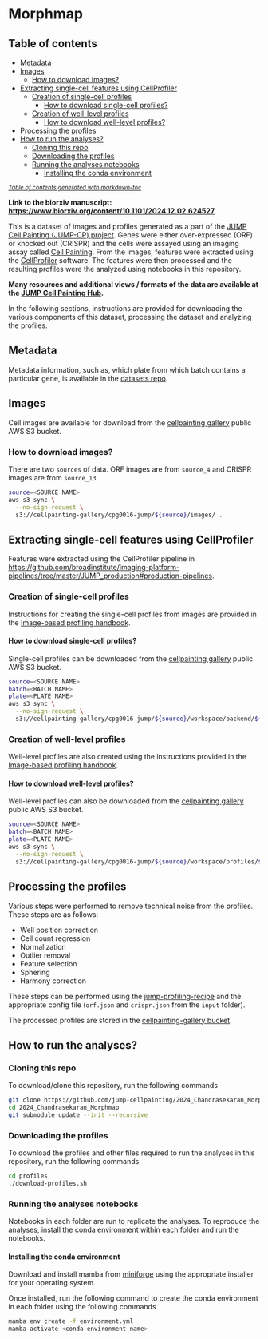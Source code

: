 # Morphmap

## Table of contents

- [Metadata](#metadata)
- [Images](#images)
    * [How to download images?](#how-to-download-images)
- [Extracting single-cell features using CellProfiler](#extracting-single-cell-features-using-cellprofiler)
    * [Creation of single-cell profiles](#creation-of-single-cell-profiles)
        * [How to download single-cell profiles?](#how-to-download-single-cell-profiles) 
    * [Creation of well-level profiles](#creation-of-well-level-profiles)
        * [How to download well-level profiles?](#how-to-download-well-level-profiles)
- [Processing the profiles](#processing-the-profiles)
- [How to run the analyses?](#how-to-run-the-analyses)
    * [Cloning this repo](#cloning-this-repo)
    * [Downloading the profiles](#downloading-the-profiles)
    * [Running the analyses notebooks](#running-the-analyses-notebooks)
        * [Installing the conda environment](#installing-the-conda-environment)


<small><i><a href='http://ecotrust-canada.github.io/markdown-toc/'>Table of contents generated with markdown-toc</a></i></small>

**Link to the biorxiv manuscript: https://www.biorxiv.org/content/10.1101/2024.12.02.624527**

This is a dataset of images and profiles generated as a part of the [JUMP Cell Painting (JUMP-CP) project](https://jump-cellpainting.broadinstitute.org/). Genes were either over-expressed (ORF) or knocked out (CRISPR) and the cells were assayed using an imaging assay called [Cell Painting](https://jump-cellpainting.broadinstitute.org/cell-painting). From the images, features were extracted using the [CellProfiler](https://cellprofiler.org/) software. The features were then processed and the resulting profiles were the analyzed using notebooks in this repository. 

**Many resources and additional views / formats of the data are available at the [JUMP Cell Painting Hub](https://broad.io/jump).**

In the following sections, instructions are provided for downloading the various components of this dataset, processing the dataset and analyzing the profiles.

## Metadata
Metadata information, such as, which plate from which batch contains a particular gene, is available in the [datasets repo](https://github.com/jump-cellpainting/datasets/tree/main/metadata).

## Images
Cell images are available for download from the [cellpainting gallery](https://cellpainting-gallery.s3.amazonaws.com/index.html) public AWS S3 bucket. 

### How to download images?
There are two `sources` of data. ORF images are from `source_4` and CRISPR images are from `source_13`.

```bash
source=<SOURCE NAME>
aws s3 sync \
  --no-sign-request \
  s3://cellpainting-gallery/cpg0016-jump/${source}/images/ . 
```

## Extracting single-cell features using CellProfiler
Features were extracted using the CellProfiler pipeline in https://github.com/broadinstitute/imaging-platform-pipelines/tree/master/JUMP_production#production-pipelines. 

### Creation of single-cell profiles
Instructions for creating the single-cell profiles from images are provided in the [Image-based profiling handbook](https://cytomining.github.io/profiling-handbook/01-overview.html).

#### How to download single-cell profiles? 
Single-cell profiles can be downloaded from the [cellpainting gallery](https://cellpainting-gallery.s3.amazonaws.com/index.html) public AWS S3 bucket.

```bash
source=<SOURCE NAME>
batch=<BATCH NAME>
plate=<PLATE NAME>
aws s3 sync \
  --no-sign-request \
  s3://cellpainting-gallery/cpg0016-jump/${source}/workspace/backend/${batch}/${plate}/ --exclude "*" --include "*.sqlite" .
```

### Creation of well-level profiles
Well-level profiles are also created using the instructions provided in the [Image-based profiling handbook](https://cytomining.github.io/profiling-handbook/01-overview.html).

#### How to download well-level profiles?
Well-level profiles can also be downloaded from the [cellpainting gallery](https://cellpainting-gallery.s3.amazonaws.com/index.html) public AWS S3 bucket.

```bash
source=<SOURCE NAME>
batch=<BATCH NAME>
plate=<PLATE NAME>
aws s3 sync \
  --no-sign-request \
  s3://cellpainting-gallery/cpg0016-jump/${source}/workspace/profiles/${batch}/${plate}/ .
```

## Processing the profiles
Various steps were performed to remove technical noise from the profiles. These steps are as follows:

- Well position correction
- Cell count regression
- Normalization
- Outlier removal
- Feature selection
- Sphering
- Harmony correction

These steps can be performed using the [jump-profiling-recipe](https://github.com/broadinstitute/jump-profiling-recipe/tree/v0.1.0) and the appropriate config file (`orf.json` and `crispr.json` from the `input` folder).

The processed profiles are stored in the [cellpainting-gallery bucket](https://cellpainting-gallery.s3.amazonaws.com/index.html#cpg0016-jump-assembled/source_all/workspace/profiles/jump-profiling-recipe_2024_a917fa7/). 

## How to run the analyses?
### Cloning this repo
To download/clone this repository, run the following commands

```bash
git clone https://github.com/jump-cellpainting/2024_Chandrasekaran_Morphmap.git 
cd 2024_Chandrasekaran_Morphmap
git submodule update --init --recursive
```

### Downloading the profiles
To download the profiles and other files required to run the analyses in this repository, run the following commands

```bash
cd profiles
./download-profiles.sh
```

### Running the analyses notebooks
Notebooks in each folder are run to replicate the analyses. To reproduce the analyses, install the conda environment within each folder and run the notebooks.

#### Installing the conda environment
Download and install mamba from [miniforge](https://github.com/conda-forge/miniforge) using the appropriate installer for your operating system.

Once installed, run the following command to create the conda environment in each folder using the following commands

```bash
mamba env create -f environment.yml
mamba activate <conda environment name>
```
